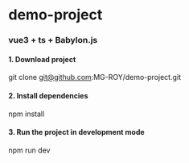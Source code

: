 # demo-project

### vue3 + ts + Babylon.js

#### 1. Download project

git clone git@github.com:MG-ROY/demo-project.git

#### 2. Install dependencies

npm install

#### 3. Run the project in development mode

npm run dev
